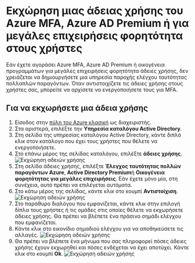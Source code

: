 <properties
    pageTitle="Εκχώρηση αδειών χρήσης για Azure MFA | Microsoft Azure"
    description="Μάθετε πώς μπορείτε να εκχωρήσετε άδειες χρήσης για έλεγχο ταυτότητας πολλών παραγόντων Azure της Microsoft."
    services="multi-factor-authentication"
    documentationCenter=""
    authors="kgremban"
    manager="femila"
    editor="yossib"/>

<tags
    ms.service="multi-factor-authentication"
    ms.workload="identity"
    ms.tgt_pltfrm="na"
    ms.devlang="na"
    ms.topic="get-started-article"
    ms.date="10/17/2016"
    ms.author="kgremban"/>

# <a name="assigning-an-azure-mfa-azure-ad-premium-or-enterprise-mobility-license-to-users"></a>Εκχώρηση μιας άδειας χρήσης του Azure MFA, Azure AD Premium ή για μεγάλες επιχειρήσεις φορητότητα στους χρήστες

Εάν έχετε αγοράσει Azure MFA, Azure AD Premium ή οικογένεια προγραμμάτων για μεγάλες επιχειρήσεις φορητότητα άδειες χρήσης, δεν χρειάζεται να δημιουργήσετε μια υπηρεσία παροχής ελέγχου ταυτότητας πολλαπλών παραγόντων. Όταν αντιστοιχίζετε τις άδειες χρήσης στους χρήστες σας, μπορείτε να αρχίσετε να ενεργοποιήσετε τους για MFA.

## <a name="to-assign-a-license"></a>Για να εκχωρήσετε μια άδεια χρήσης

1. Είσοδος στην [πύλη του Azure κλασική](https://manage.windowsazure.com) ως διαχειριστής.
2. Στα αριστερά, επιλέξτε την **Υπηρεσία καταλόγου Active Directory**.
3. Στη σελίδα της υπηρεσίας καταλόγου Active Directory, κάντε διπλό κλικ στον κατάλογο που έχει τους χρήστες που θέλετε να ενεργοποιήσετε.
4. Στο επάνω μέρος της σελίδας καταλόγου, επιλέξτε **άδειες χρήσης**.
![Εκχώρηση αδειών χρήσης](./media/multi-factor-authentication-get-started-assign-licenses/assign1.png)
5. Στη σελίδα άδειες χρήσης, επιλέξτε **Έλεγχος ταυτότητας πολλών παραγόντων Azure**, **Active Directory Premium**ή **Οικογένεια φορητότητας για μεγάλες επιχειρήσεις**.  Εάν έχετε μόνο μία, στη συνέχεια, αυτό πρέπει να επιλέγεται αυτόματα.
6. Στο κάτω μέρος της σελίδας, κάντε κλικ στο κουμπί **Αντιστοίχιση**.
![Εκχώρηση αδειών χρήσης](./media/multi-factor-authentication-get-started-assign-licenses/assign3.png)
6. Στο παράθυρο διαλόγου που εμφανίζεται, κάντε κλικ στην επιλογή δίπλα τους χρήστες ή τις ομάδες στις οποίες θέλετε να εκχωρήσετε άδειες χρήσης.  Θα πρέπει να βλέπετε ένα πράσινο σημάδι ελέγχου που εμφανίζεται.
7. Κάντε κλικ στο εικονίδιο σημαδιού ελέγχου για να αποθηκεύσετε τις αλλαγές.
![Εκχώρηση αδειών χρήσης](./media/multi-factor-authentication-get-started-assign-licenses/assign4.png)
8. Θα πρέπει να βλέπετε ένα μήνυμα που σας πληροφορεί πόσες άδειες χρήσης έχουν εκχωρηθεί και πόσες ενδέχεται να έχει αποτύχει.  Κάντε κλικ στο κουμπί **Ok**.
![Εκχώρηση αδειών χρήσης](./media/multi-factor-authentication-get-started-assign-licenses/assign5.png)

